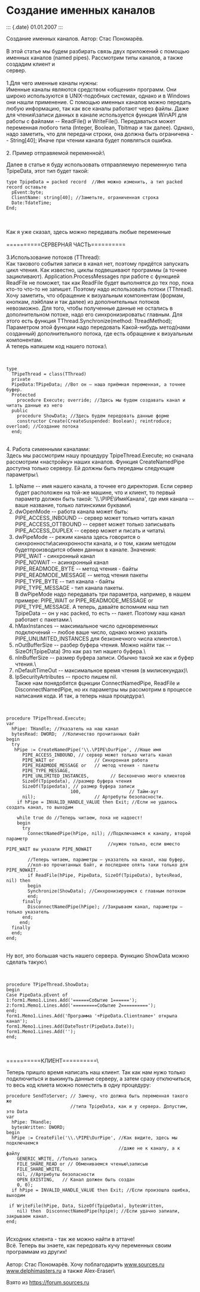Создание именных каналов
========================

::: {.date}
01.01.2007
:::

Создание именных каналов. Автор: Стас Пономарёв.\
 \
В этой статье мы будем разбирать связь двух приложений с помощью именных
каналов (named pipes). Рассмотрим типы каналов, а также создадим клиент
и\
сервер.\
 \
1.Для чего именные каналы нужны:\
Именные каналы являются средством «общения» программ. Они широко
используются в UNIX-подобных системах, однако и в Windows они нашли
применение. С помощью именных каналов можно передать любую информацию,
так как все каналы работают через файлы. Даже для чтения\\записи данных
в канале используется функция WinAPI для работы с файлами -- ReadFile()
и WriteFile(). Передаваться может переменная любого типа (Integer,
Boolean, Tbitmap и так далее). Однако, надо заметить, что для передачи
строки, она должна быть ограничена -- String\[40\]; Иначе при чтении
канала будет появляться ошибка.\
 \
2. Пример отправяемой переменной:\

Далее в статье я буду использовать отправляемую переменную типа
TpipeData, этот тип будет такой:

    type TpipeData = packed record  //Имя можно изменить, а тип packed record оставьте
      pEvent:byte;
      ClientName: string[40]; //Заметьте, ограниченная строка
      Date:TdateTime;
    End;

 \
 \
Как я уже сказал, здесь можно передавать любые переменные\
 \
==========СЕРВЕРНАЯ ЧАСТЬ==========\
 \
3.Использование потоков (TThread):\
Как такового события записи в канал нет, поэтому придётся запускать цикл
чтения. Как известно, циклы подвешивают программы (а точнее
зацикливают). Application.ProcessMessages при работе с функцией ReadFile
не поможет, так как ReadFile будет выполнятся до тех пор, пока кто-то
что-то не запишет. Поэтому надо использовать потоки (TThread). Хочу
заметить, что обращение к визуальным компонентам (формам, кнопкам,
лэйблам и так далее) из дополнительных потоков невозможно. Для того,
чтобы полученные данные не остались в дополнительном потоке, надо его
синхронизироватьс главным. Для этого есть функция
TThread.Synchronize(method: TtreadMethod); Параметром этой функции надо
передовать Какой-нибудь метод(нами созданный) дополнительного потока,
где есть обращение к визуальным компонентам.\
А теперь напишем код нашего потока:\

 

    type
      TPipeThread = class(TThread)
      private
      PipeData:TPipeData; //Вот он – наша приёмная переменная, а точнее буфер.
      Protected
        procedure Execute; override; //Здесь мы будем создавать канал и читать данные из него
      public
        procedure ShowData; //Здесь будем передовать данные форме
        constructor Create(CreateSuspended: Boolean); reintroduce; overload; //Создание потока
      end;

 \
4. Работа сименными каналами:\
Здесь мы рассмотрим нашу процедуру TpipeThread.Execute; но сначала
рассмотрим «настройку» наших каналов. Функция CreateNamedPipe доступна
только серверу. Ей должны быть переданы следующие параметры:\
1. lpName -- имя нашего канала, а точнее его директория. Если сервер
будет расположен на той-же машине, что и клиент, то первый параметр
должен быть такой: \'\\\\.\\PIPE\\ИмяКанала\', где имя канала -- ваше
название, только латинскими буквами\
2. dwOpenMode -- работа канала может быть:\
PIPE\_ACCESS\_INBOUND -- сервер может только читать канал\
PIPE\_ACCESS\_OTTBOUND -- сервет может только записывать\
PIPE\_ACCESS\_DUPLEX -- сервер может и писать и читать\
3. dwPipeMode -- режим канала здесь говорится о
синхронности\\асинхронности канала, и о том, каким методом
будетпроизводится обмен данных в канале. Значения:\
PIPE\_WAIT - синхронный канал\
PIPE\_NOWAIT -- асинхронный канал\
PIPE\_READMODE\_BYTE -- метод чтения - байты\
PIPE\_READMODE\_MESSAGE -- метод чтения пакеты\
PIPE\_TYPE\_BYTE -- тип канала - байты\
PIPE\_TYPE\_MESSAGE - тип канала пакеты.\
В dwPipeMode надо передавать три параметра, например, в нашем примере:
PIPE\_WAIT or PIPE\_READMODE\_MESSAGE or PIPE\_TYPE\_MESSAGE. А теперь,
давайте вспомним наш тип TpipeData -- он у нас packed, то есть -- пакет.
Поэтому наш канал работает с пакетами.\
4. hMaxInstances -- максимальное число одновременных подключений --
любое ваше число, однако можно указать PIPE\_UNLIMITED\_INSTANCES для
безконечного числа клиентов.\
5. nOutBufferSize -- разбер буфера чтения. Можно найти так --
SizeOf(TpipeData) Это как раз тип нашего буфера.\
6. nInBufferSize -- размер буфера записи. Обычно такой же как и буфер
чтения.\
7. nDefaultTimeOut -- максимальное время чтения (в милисекундах)\
8. lpSecurityArtributes -- просто пишем nil.\
Также нам понядобятся фцнкции ConnectNamedPipe, ReadFile и
DisconnectNamedPipe, но их параметры мы рассмотрим в процессе написания
кода. И так, а теперь наша процедура:\

 

    procedure TPipeThread.Execute;
    var
      hPipe: THandle; //Указатель на наш канал
      bytesRead: DWORD;  //Количество прочитанных байт
    begin
      try
       hPipe := CreateNamedPipe('\\.\PIPE\OurPipe', //Наше имя
          PIPE_ACCESS_INBOUND, // сервер может только читать канал
          PIPE_WAIT or               // Синхронная работа
          PIPE_READMODE_MESSAGE or   // метод чтения - пакеты
          PIPE_TYPE_MESSAGE,
          PIPE_UNLIMITED_INSTANCES,        // Бесконечно много клиентов
          SizeOf(Tpipedata), //размер буфера чтения
          SizeOf(Tpipedata), // размер буфера записи
                            100,                  // Тайм-аут
          nil);                      // Артребуты безопасности.
        if hPipe = INVALID_HANDLE_VALUE then Exit; //Если не удалось создать канал, то выходим
     
        while true do //Теперь читаем, пока не надоест!
        begin
          try
            ConnectNamedPipe(hPipe, nil); //Подключаемся к каналу, второй параметр 
                                          //нужен только, если вместо PIPE_WAIT вы указали PIPE_NOWAIT
     
            //Теперь читаем, параметры – указатель на канал, наш буфер, 
            //кол-во прочитанных байт, и последнее опять таки только для PIPE_NOWAIT.
            if ReadFile(hPipe, PipeData, SizeOf(TpipeData), bytesRead, nil) then
            begin
            Synchronize(ShowData); //Синхронизируемся с главным потоком
            end;
          finally
            DisconnectNamedPipe(hPipe); //Закрываем канал, параметры – только указатель
          end;
         end;
      finally
      end;
    end;

\
Ну вот, это большая часть нашего сервера. Функцию ShowData можно сделать
такую:\

 

    procedure TPipeThread.ShowData;
    begin
    Case PipeData.pEvent of
    1:form1.Memo1.Lines.Add('======Событие 1======');
    2:form1.Memo1.Lines.Add('=========Событие 2==========');
    end;
    form1.Memo1.Lines.Add('Программа '+PipeData.Clientname+' открыла канал');
    form1.Memo1.Lines.Add(DateTostr(PipeData.Date));
    form1.Memo1.Lines.Add('');
    end;

 \
 \
==========КЛИЕНТ==========\

Теперь пришло время написать наш клиент. Так как нам нужо только
подключиться и выкинуть данные серверу, а затем сразу отключиться, то
весь код клиета можно поместить в одну процедуру:

    procedure SendToServer; // Замечу, что должна быть переменная такого же 
                            //типа TpipeData, как и у сервера. Допустим, это Data
    var
      hPipe: THandle;
      bytesWritten: DWORD;
    begin
      hPipe := CreateFile('\\.\PIPE\OurPipe', //Как видите, здесь мы подключаемся 
                                              //даже не к каналу, а к файлу
        GENERIC_WRITE, //Только запись
        FILE_SHARE_READ or // Обмениваемся чтенью\записью
        FILE_SHARE_WRITE,
        nil, //Артрибуты безопасности
        OPEN_EXISTING,   // Канал должен быть создан
        0, 0);
      if hPipe = INVALID_HANDLE_VALUE then Exit; //Если произошла ошибка, выходим
     
     if WriteFile(hPipe, Data, SizeOf(TpipeData), bytesWritten,
        nil) then  DisconnectNamedPipe(hpipe); //Если удачно запиали, закрываем канал.
    end;

 \
Исходник клиента - так же можно найти в аттаче!\
Всё. Теперь вы знаете, как передовать кучу переменных своим программам
из других!\
 \
Автор: Стас Пономарёв. Хочу поблагодарить www.sources.ru
www.delphimasters.ru а также Alex-Eraser\

Взято из <https://forum.sources.ru>
